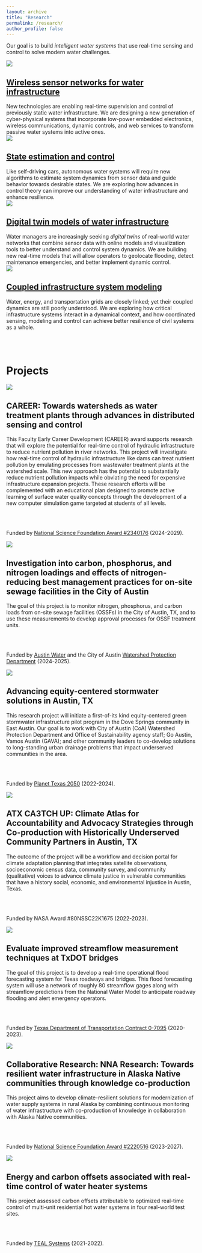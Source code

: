 ```yaml
---
layout: archive
title: "Research"
permalink: /research/
author_profile: false
---
```


Our goal is to build <i>intelligent water systems</i> that use real-time sensing and control to solve modern water challenges.

<div class="page__col-wrap">
<div class="page__lcol"><img src="/images/sensors_mini.png"></div>
<div class="page__rcol"><h2><a href="/research/wireless-sensor-networks">Wireless sensor networks for water infrastructure</a></h2> New technologies are enabling real-time supervision and control of previously static water infrastructure. We are designing a new generation of cyber-physical systems that incorporate low-power embedded electronics, wireless communications, dynamic controls, and web services to transform passive water systems into active ones.
</div>
</div>

<div class="page__col-wrap">
<div class="page__lcol"><img src="/images/state_estimation.png"></div>
<div class="page__rcol"><h2><a href="/research/estimation-and-control">State estimation and control</a></h2> Like self-driving cars, autonomous water systems will require new algorithms to estimate system dynamics from sensor data and guide behavior towards desirable states. We are exploring how advances in control theory can improve our understanding of water infrastructure and enhance resilience.
</div>
</div>

<div class="page__col-wrap">
<div class="page__lcol"><img src="/images/digital_twins.png"></div>
<div class="page__rcol"><h2><a href="/research/digital-twins">Digital twin models of water infrastructure</a></h2> Water managers are increasingly seeking <i>digital twins</i> of real-world water networks that combine sensor data with online models and visualization tools to better understand and control system dynamics. We are building new real-time models that will allow operators to geolocate flooding, detect maintenance emergencies, and better implement dynamic control.
</div>
</div>

<div class="page__col-wrap">
<div class="page__lcol"><img src="/images/powerlines.png"></div>
<div class="page__rcol"><h2><a href="/research/coupled-infrastructure-modeling">Coupled infrastructure system modeling</a></h2> Water, energy, and transportation grids are closely linked; yet their coupled dynamics are still poorly understood. We are exploring how critical infrastructure systems interact in a dynamical context, and how coordinated sensing, modeling and control can achieve better resilience of civil systems as a whole.
</div>
</div>

<br>

<div class="page__col-wrap"></div>

<br>

<div class="page__col-wrap"></div>

<br>

<h1>Projects</h1>

<div class="page__col-wrap">
<div class="page__lcol"><img src="https://mdbartos.s3.us-east-2.amazonaws.com/img/nsf_logo_stacked_lockup_white.svg"></div>
<div class="page__rcol"><h2>CAREER: Towards watersheds as water treatment plants through advances in distributed sensing and control</h2> This Faculty Early Career Development (CAREER) award supports research that will explore the potential for real-time control of hydraulic infrastructure to reduce nutrient pollution in river networks. This project will investigate how real-time control of hydraulic infrastructure like dams can treat nutrient pollution by emulating processes from wastewater treatment plants at the watershed scale. This new approach has the potential to substantially reduce nutrient pollution impacts while obviating the need for expensive infrastructure expansion projects. These research efforts will be complemented with an educational plan designed to promote active learning of surface water quality concepts through the development of a new computer simulation game targeted at students of all levels.

<br><br>

Funded by <a href="https://www.nsf.gov/awardsearch/showAward?AWD_ID=2340176&HistoricalAwards=false">National Science Foundation Award #2340176</a> (2024-2029).
</div>
</div>


<div class="page__col-wrap">
<div class="page__lcol"><img src="https://mdbartos.s3.us-east-2.amazonaws.com/img/austin_water_logo.png"></div>
<div class="page__rcol"><h2>Investigation into carbon, phosphorus, and nitrogen loadings and effects of nitrogen-reducing best management practices for on-site sewage facilities in the City of Austin</h2> The goal of this project is to monitor nitrogen, phosphorus, and carbon loads from on-site sewage facilities (OSSFs) in the City of Austin, TX, and to use these measurements to develop approval processes for OSSF treatment units.

<br><br>

Funded by <a href="https://www.austintexas.gov/content/austin-water">Austin Water</a> and the City of Austin <a href="https://www.austintexas.gov/department/watershed-protection">Watershed Protection Department</a> (2024-2025).
</div>
</div>

<div class="page__col-wrap">
<div class="page__lcol"><img src="https://mdbartos.s3.us-east-2.amazonaws.com/img/pt2050_logo.png"></div>
<div class="page__rcol"><h2>Advancing equity-centered stormwater solutions in Austin, TX</h2> This research project will initiate a first-of-its kind equity-centered green stormwater infrastructure pilot program in the Dove Springs community in East Austin. Our goal is to work with City of Austin (CoA) Watershed Protection Department and Office of Sustainability agency staff; Go Austin, Vamos Austin (GAVA); and other community leaders to co-develop solutions to long-standing urban drainage problems that impact underserved communities in the area.

<br><br>

Funded by <a href="https://bridgingbarriers.utexas.edu/planet-texas-2050">Planet Texas 2050</a> (2022-2024).
</div>
</div>

<div class="page__col-wrap">
<div class="page__lcol"><img src="https://mdbartos.s3.us-east-2.amazonaws.com/img/NASA_logo.png"></div>
<div class="page__rcol"><h2>ATX CA3TCH UP: Climate Atlas for Accountability and Advocacy Strategies through Co-production with Historically Underserved Community Partners in Austin, TX</h2>The outcome of the project will be a workflow and decision portal for climate adaptation planning that integrates satellite observations, socioeconomic census data, community survey, and community (qualitative) voices to advance climate justice in vulnerable communities that have a history social, economic, and environmental injustice in Austin, Texas. 

<br><br>

Funded by NASA Award #80NSSC22K1675 (2022-2023).
</div>
</div>

<div class="page__col-wrap">
<div class="page__lcol"><img src="https://mdbartos.s3.us-east-2.amazonaws.com/img/txdot_logo.svg"></div>
<div class="page__rcol"><h2>Evaluate improved streamflow measurement techniques at TxDOT bridges</h2> The goal of this project is to develop a real-time operational flood forecasting system for Texas roadways and bridges. This flood forecasting system will use a network of roughly 80 streamflow gages along with streamflow predictions from the National Water Model to anticipate roadway flooding and alert emergency operators.

<br><br>

Funded by <a href="https://rip.trb.org/view/1778677">Texas Department of Transportation Contract 0-7095</a> (2020-2023).
</div>
</div>


<div class="page__col-wrap">
<div class="page__lcol"><img src="https://mdbartos.s3.us-east-2.amazonaws.com/img/nsf_logo_stacked_lockup_white.svg"></div>
<div class="page__rcol"><h2>Collaborative Research: NNA Research: Towards resilient water infrastructure in Alaska Native communities through knowledge co-production</h2> This project aims to develop climate-resilient solutions for modernization of water supply systems in rural Alaska by combining continuous monitoring of water infrastructure with co-production of knowledge in collaboration with Alaska Native communities.

<br><br>

Funded by <a href="https://www.nsf.gov/awardsearch/showAward?AWD_ID=2220516&HistoricalAwards=false">National Science Foundation Award #2220516</a> (2023-2027).
</div>
</div>


<div class="page__col-wrap">
<div class="page__lcol"><img src="https://mdbartos.s3.us-east-2.amazonaws.com/img/teal_logo.svg"></div>
<div class="page__rcol"><h2>Energy and carbon offsets associated with real-time control of water heater systems</h2> This project assessed carbon offsets attributable to optimized real-time control of multi-unit residential hot water systems in four real-world test sites. 

<br><br>

Funded by <a href="https://www.tealsystems.com/">TEAL Systems</a> (2021-2022).
</div>
</div>
